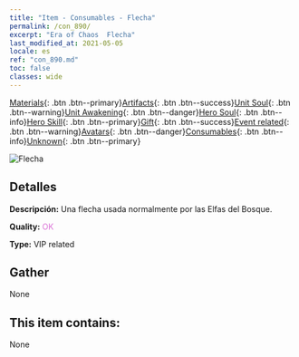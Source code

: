 ```yaml
---
title: "Item - Consumables - Flecha"
permalink: /con_890/
excerpt: "Era of Chaos  Flecha"
last_modified_at: 2021-05-05
locale: es
ref: "con_890.md"
toc: false
classes: wide
---
```

 [Materials](/ItemsES/){: .btn .btn--primary}[Artifacts](/ItemsES/Artifacts/){: .btn .btn--success}[Unit Soul](/ItemsES/UnitSoul/){: .btn .btn--warning}[Unit Awakening](/ItemsES/UnitAwakening/){: .btn .btn--danger}[Hero Soul](/ItemsES/HeroSoul/){: .btn .btn--info}[Hero Skill](/ItemsES/HeroSkill/){: .btn .btn--primary}[Gift](/ItemsES/Gift/){: .btn .btn--success}[Event related](/ItemsES/Events/){: .btn .btn--warning}[Avatars](/ItemsES/Avatars/){: .btn .btn--danger}[Consumables](/ItemsES/Consumables/){: .btn .btn--info}[Unknown](/ItemsES/Unknown/){: .btn .btn--primary}

 ![Flecha](/images/t/i_arrow.png)

## Detalles
 **Descripción:** Una flecha usada normalmente por las Elfas del Bosque.

 **Quality:** <span style="color: #DA70D6">OK</span>

 **Type:** VIP related

## Gather

  None

## This item contains:

  None

